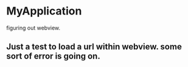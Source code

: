 # MyApplication
figuring out webview.


## Just a test to load a url within webview. some sort of error is going on.
